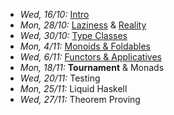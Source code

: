 - *Wed, 16/10:* [Intro](lectures/Intro.html)
- *Mon, 28/10:* [Laziness](lectures/Laziness.html) & [Reality](lectures/TheRealWorld.html) 
- *Wed, 30/10:* [Type Classes](lectures/TypeClasses.html)
- *Mon, 4/11:* [Monoids & Foldables](lectures/MonoidsAndFoldables.html)
- *Wed, 6/11:* [Functors & Applicatives](lectures/FunctorsAndApplicatives.html)
- *Mon, 18/11:* **Tournament** & Monads
- *Wed, 20/11:* Testing
- *Mon, 25/11:* Liquid Haskell
- *Wed, 27/11:* Theorem Proving 